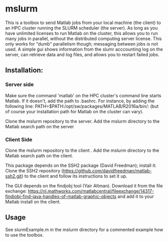 # mslurm

This is a toolbox to send Matlab jobs from your local machine (the client) to an HPC cluster running the SLURM scheduler (the server). As long as you have unlimited licenses to run Matlab on the cluster, this allows you to run many jobs in parallel, without the distributed computing server license. This only works for "dumb" parallelism though; messaging between jobs is not used. A simple gui shows information from the slumr acccounting log on the server, can retrieve data and log files, and allows you to restart failed jobs.


## Installation:

### Server side
Make sure the command 'matlab' on the HPC cluster's command line starts Matlab. If it doesn't, add the path to  .bashrc. For instance, by adding the following line:
PATH=$PATH:/opt/sw/packages/MATLAB/R2016a/bin/: 
(but of course your installation path for Matlab on the cluster can vary).

Clone the mslurm repository to the server.
Add the mslurm directory to the Matlab search path on the server

### Client Side
Clone the mslurm repository to the client .
Add the mslurm directory to the Matlab search path on the client.

This package depends on the SSH2 package (David Freedman); install it:
Clone the SSH2 repository (https://github.com/davidfreedman/matlab-ssh2.git) to the client and follow its instructions to set it up. 

The GUI depends on the findjobj tool (Yair Altman). Download it from the file exchange:
https://nl.mathworks.com/matlabcentral/fileexchange/14317-findjobj-find-java-handles-of-matlab-graphic-objects
and add it to your Matlab install on the client. 

## Usage
See slurmExample.m in the mslurm directory for a commented example how to use the toolbox.
